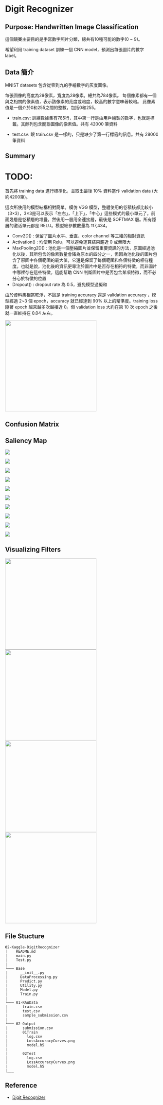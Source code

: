 # Digit Recognizer

## Purpose: Handwritten Image Classification

這個競賽主要目的是手寫數字照片分類，總共有10種可能的數字(0 ~ 9)。

希望利用 training dataset 訓練一個 CNN model，預測出每張圖片的數字 label。

## Data 簡介

MNIST datasets 包含從零到九的手繪數字的灰度圖像。

每張圖像的高度為28像素，寬度為28像素，總共為784像素。 每個像素都有一個與之相關的像素值，表示該像素的亮度或暗度，較高的數字意味著較暗。 此像素值是一個介於0和255之間的整數，包括0和255。

* train.csv: 訓練數據集有785行，其中第一行是由用戶繪製的數字，也就是標籤。其餘列包含關聯圖像的像素值。共有 42000 筆資料

* test.csv: 跟 train.csv 是一樣的，只是缺少了第一行標籤的訊息。共有 28000 筆資料

## Summary
# TODO:

首先將 training data 進行標準化，並取出最後 10% 資料當作 validation data (大約4200筆)。

這次所使用的模型結構相對簡單，模仿 VGG 模型，整體使用的卷積核都比較小（3×3），3×3是可以表示「左右」，「上下」，「中心」這些模式的最小單元了。前面幾層是卷積層的堆疊，然後用一層用全連接層，最後是 SOFTMAX 層。所有隱層的激活單元都是 RELU。模型總參數數量為 117,434。

- Conv2D() : 保留了圖片水平、垂直、color channel 等三維的相對資訊
- Activation() : 均使用 Relu，可以避免運算結果趨近 0 或無限大
- MaxPooling2D() : 池化是一個壓縮圖片並保留重要資訊的方法，原圖經過池化以後，其所包含的像素數量會降為原本的四分之一，但因為池化後的圖片包含了原圖中各個範圍的最大值，它還是保留了每個範圍和各個特徵的相符程度。也就是說，池化後的資訊更專注於圖片中是否存在相符的特徵，而非圖片中哪裡存在這些特徵。這能幫助 CNN 判斷圖片中是否包含某項特徵，而不必分心於特徵的位置
- Dropout() : dropout rate 為 0.5，避免模型過擬和

由於資料集相當乾淨，不論是 training accuracy 還是 validation accuracy ，模型經過 2~3 個 epoch，accuracy 就已經達到 90% 以上的精準度。training loss 隨著 epoch 越來越多次越接近 0。但 validation loss 大約在第 10 次 epoch 之後就一直維持在 0.04 左右。

<div class="half">
    <img src="02-Output/01Train/LossAccuracyCurves.png" height="300px">
</div>

## Confusion Matrix

## Saliency Map

![](02-Output/01Train/SaliencyMap0.png)

![](02-Output/01Train/SaliencyMap1.png)

![](02-Output/01Train/SaliencyMap2.png)

![](02-Output/01Train/SaliencyMap3.png)

![](02-Output/01Train/SaliencyMap4.png)

![](02-Output/01Train/SaliencyMap5.png)

![](02-Output/01Train/SaliencyMap6.png)

![](02-Output/01Train/SaliencyMap7.png)

![](02-Output/01Train/SaliencyMap8.png)

![](02-Output/01Train/SaliencyMap9.png)

## Visualizing Filters

<div class="half">
    <img src="02-Output/01Train/FiltersResultImage0conv2d_1.png" height="300px">
    <img src="02-Output/01Train/FiltersResultImage0conv2d_2.png" height="300px">
    <img src="02-Output/01Train/FiltersResultImage0conv2d_3.png" height="300px">
    <img src="02-Output/01Train/FiltersResultImage0conv2d_4.png" height="300px">
</div>

## File Stucture

```
02-Kaggle-DigitRecognizer
|    README.md
|    main.py
|    Test.py
|
└─── Base
|      __init__.py
|      DataProcessing.py
|      Predict.py
|      Utility.py
|      Model.py
|      Train.py
|
└─── 01-RAWData
|       train.csv
|       test.csv
|       sample_submission.csv
|
└─── 02-Output
|       submission.csv
|       01Train
|         log.csv
|         LossAccuracyCurves.png
|         model.h5
|
|       02Test
|         log.csv
|         LossAccuracyCurves.png
|         model.h5
|___
```

## Reference

* [Digit Recognizer](https://www.kaggle.com/c/digit-recognizer)

